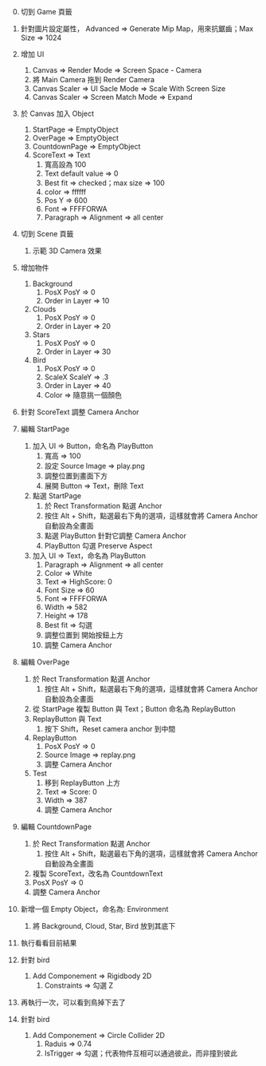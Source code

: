 
0. 切到 Game 頁籤

1. 針對圖片設定屬性， Advanced => Generate Mip Map，用來抗鋸齒；Max Size => 1024

2. 增加 UI
    1. Canvas => Render Mode => Screen Space - Camera
    2. 將 Main Camera 拖到 Render Camera
    3. Canvas Scaler => UI Sacle Mode => Scale With Screen Size
    4. Canvas Scaler => Screen Match Mode => Expand

3. 於 Canvas 加入 Object
    1. StartPage => EmptyObject
    2. OverPage => EmptyObject
    3. CountdownPage => EmptyObject
    4. ScoreText => Text
       1. 寬高設為 100
       2. Text default value => 0
       3. Best fit => checked；max size => 100
       4. color => ffffff
       5. Pos Y => 600
       6. Font => FFFFORWA
       7. Paragraph => Alignment => all center

4. 切到 Scene 頁籤
   1. 示範 3D Camera 效果

5. 增加物件
   1. Background
      1. PosX PosY => 0
      2. Order in Layer => 10
   2. Clouds
      1. PosX PosY => 0
      2. Order in Layer => 20
   3. Stars
      1. PosX PosY => 0
      2. Order in Layer => 30
   4. Bird
      1. PosX PosY => 0
      2. ScaleX ScaleY => .3
      3. Order in Layer => 40
      4. Color => 隨意挑一個顏色

6. 針對 ScoreText 調整 Camera Anchor

7. 編輯 StartPage
   1. 加入 UI => Button，命名為 PlayButton
      1. 寬高 => 100
      2. 設定 Source Image => play.png
      3. 調整位置到畫面下方
      4. 展開 Button => Text，刪除 Text
   2. 點選 StartPage
      1. 於 Rect Transformation 點選 Anchor
      2. 按住 Alt + Shift，點選最右下角的選項，這樣就會將 Camera Anchor 自動設為全畫面
      3. 點選 PlayButton 針對它調整 Camera Anchor
      4. PlayButton 勾選 Preserve Aspect
   3. 加入 UI => Text，命名為 PlayButton
      1. Paragraph => Alignment => all center
      2. Color => White
      3. Text => HighScore: 0
      4. Font Size => 60
      5. Font => FFFFORWA
      6. Width => 582
      7. Height => 178
      8. Best fit => 勾選
      9. 調整位置到 開始按鈕上方
      10. 調整 Camera Anchor

8. 編輯 OverPage
    1. 於 Rect Transformation 點選 Anchor
       1. 按住 Alt + Shift，點選最右下角的選項，這樣就會將 Camera Anchor 自動設為全畫面 
    2. 從 StartPage 複製 Button 與 Text；Button 命名為 ReplayButton
    3. ReplayButton 與 Text
       1. 按下 Shift，Reset camera anchor 到中間
    4. ReplayButton
       1. PosX PosY => 0
       2. Source Image => replay.png
       3. 調整 Camera Anchor
    5. Test
       1. 移到 ReplayButton 上方
       2. Text => Score: 0
       3. Width => 387
       4. 調整 Camera Anchor

9.  編輯 CountdownPage
    1. 於 Rect Transformation 點選 Anchor
       1. 按住 Alt + Shift，點選最右下角的選項，這樣就會將 Camera Anchor 自動設為全畫面
    2. 複製 ScoreText，改名為 CountdownText
    3. PosX PosY => 0
    4. 調整 Camera Anchor

10. 新增一個 Empty Object，命名為: Environment
    1.  將 Background, Cloud, Star, Bird 放到其底下

11. 執行看看目前結果

12. 針對 bird
    1.  Add Componement => Rigidbody 2D
        1.  Constraints => 勾選 Z

13. 再執行一次，可以看到鳥掉下去了

14. 針對 bird
    1.  Add Componement => Circle Collider 2D
        1.  Raduis => 0.74
        2.  IsTrigger => 勾選；代表物件互相可以通過彼此，而非撞到彼此